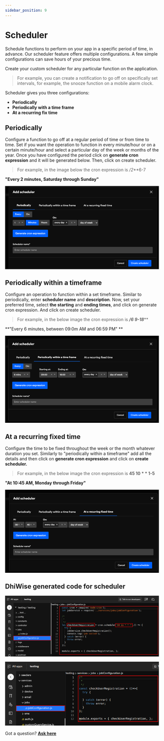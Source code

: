 ```yaml
---
sidebar_position: 9
---
```

# Scheduler
Schedule functions to perform on your app in a specific period of time, in advance. Our scheduler feature offers multiple configurations. A few simple configurations can save hours of your precious time.

Create your custom scheduler for any particular function on the application.
>For example, you can create a notification to go off on specifically set intervals, for example, the snooze function on a mobile alarm clock. 

Scheduler gives you three configurations: 
- **Periodically**
- **Periodically with a time frame**
- **At a recurring fix time**
## Periodically
Configure a function to go off at a regular period of time or from time to time. Set if you want the operation to function in every minute/hour or on a certain minute/hour and select a particular day of the week or months of the year.
Once you have configured the period click on **generate cron expression** and it will be generated below. Then, click on create scheduler. 
>For example, in the image below the cron expression is */2***6-7

**"Every 2 minutes, Saturday through Sunday"**

![Example banner](../img/schwe.png) 

## Periodically within a timeframe

Configure an operation to function within a set timeframe. Similar to periodically, enter **scheduler name** and **description**.
Now, set your preferred time, select **the starting** and **ending times**, and click on generate cron expression. And click on create scheduler. 
>For example, in the below image the cron expression is ***/6 9-18*****

**"Every 6 minutes, between 09:0m AM and 06:59 PM" **

![Example banner](../img/sche1.png) 
## At a recurring fixed time
Configure the time to be fixed throughout the week or the month whatever duration you set. Similarly to "periodically within a timeframe" add all the details and then click on **generate cron expression** and click on **create scheduler.** 

>For example, in the below image the cron expression is **45 10 * * 1-5**

**"At 10:45 AM, Monday through Friday"**

![Example banner](../img/sch2.png) 

## DhiWise generated code for scheduler

![Example banner](../img/sch3.png) 

![Example banner](../img/sch4.png) 

Got a question? [**Ask here**](https://discord.com/invite/rFMnCG5MZ7)


